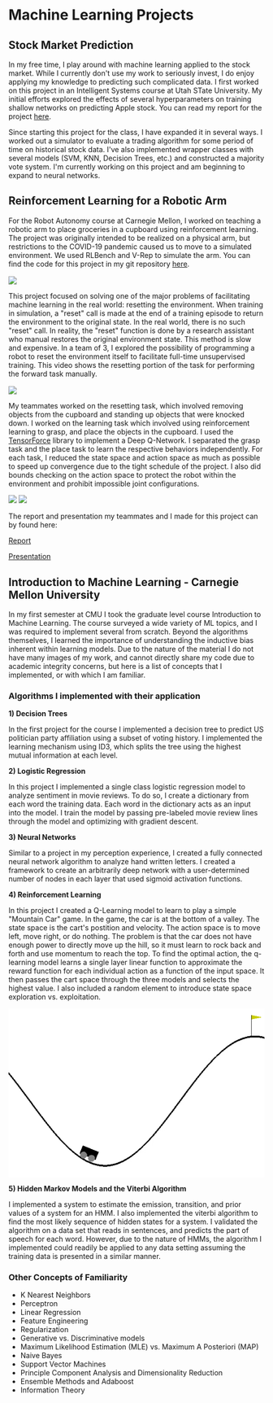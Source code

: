 # Machine Learning Projects

## Stock Market Prediction

In my free time, I play around with machine learning applied to the stock market. While I currently don't use my work to seriously invest, I do enjoy applying my knowledge to predicting such complicated data. I first worked on this project in an Intelligent Systems course at Utah STate University. My initial efforts explored the effects of several hyperparameters on training shallow networks on predicting Apple stock. You can read my report for the project [here](images/stocks/stocks_report.pdf).

Since starting this project for the class, I have expanded it in several ways. I worked out a simulator to evaluate a trading algorithm for some period of time on historical stock data. I've also implemented wrapper classes with several models (SVM, KNN, Decision Trees, etc.) and constructed a majority vote system. I'm currently working on this project and am beginning to expand to neural networks.

## Reinforcement Learning for a Robotic Arm

For the Robot Autonomy course at Carnegie Mellon, I worked on teaching a robotic arm to place groceries in a cupboard using reinforcement learning. The project was originally intended to be realized on a physical arm, but restrictions to the COVID-19 pandemic caused us to move to a simulated environment. We used RLBench and V-Rep to simulate the arm. You can find the code for this project in my git repository [here](https://github.com/eichmeierbr/robo_autonomy_project).

<img align=center src="./images/grocery_rl/grocery_soup.gif" />

This project focused on solving one of the major problems of facilitating machine learning in the real world: resetting the environment. When training in simulation, a "reset" call is made at the end of a training episode to return the environment to the original state. In the real world, there is no such "reset" call. In reality, the "reset" function is done by a research assistant who manual restores the original environment state. This method is slow and expensive. In a team of 3, I explored the possibility of programming a robot to reset the environment itself to facilitate full-time unsupervised training. This video shows the resetting portion of the task for performing the forward task manually.

<img align=center src="./images/grocery_rl/grocery_resetting.gif" />

My teammates worked on the resetting task, which involved removing objects from the cupboard and standing up objects that were knocked down. I worked on the learning task which involved using reinforcement learning to grasp, and place the objects in the cupboard. I used the [TensorForce](https://tensorforce.readthedocs.io/en/latest/) library to implement a Deep Q-Network. I separated the grasp task and the place task to learn the respective behaviors independently. For each task, I reduced the state space and action space as much as possible to speed up convergence due to the tight schedule of the project. I also did bounds checking on the action space to protect the robot within the environment and prohibit impossible joint configurations.

<p float="center">
  <img src="./images/grocery_rl/grocery_mustard.gif" width="400" />
  <img src="./images/grocery_rl/grocery_tuna.gif" width="400" />
</p>


The report and presentation my teammates and I made for this project can by found here:

[Report](images/grocery_rl/Autonomy_Report.pdf)

[Presentation](https://docs.google.com/presentation/d/1j3ABuQvJndEL6WjDsbPbcUgUFTWPosp4RI9eBwghe20/edit?usp=sharing)

## Introduction to Machine Learning - Carnegie Mellon University

In my first semester at CMU I took the graduate level course Introduction to Machine Learning. The course surveyed a wide variety of ML topics, and I was required to implement several from scratch. Beyond the algorithms themselves, I learned the importance of understanding the inductive bias inherent within learning models. Due to the nature of the material I do not have many images of my work, and cannot directly share my code due to academic integrity concerns, but here is a list of concepts that I implemented, or with which I am familiar.

### Algorithms I implemented with their application

**1) Decision Trees**

In the first project for the course I implemented a decision tree to predict US politician party affiliation using a subset of voting history. I implemented the learning mechanism using ID3, which splits the tree using the highest mutual information at each level. 

**2) Logistic Regression**

In this project I implemented a single class logistic regression model to analyze sentiment in movie reviews. To do so, I create a dictionary from each word the training data. Each word in the dictionary acts as an input into the model. I train the model by passing pre-labeled  movie review lines through the model and optimizing with gradient descent. 

**3) Neural Networks**

Similar to a project in my perception experience, I created a fully connected neural network algorithm to analyze hand written letters. I created a framework to create an arbitrarily deep network with a user-determined number of nodes in each layer that used sigmoid activation functions. 

**4) Reinforcement Learning**

In this project I created a Q-Learning model to learn to play a simple "Mountain Car" game. In the game, the car is at the bottom of a valley. The state space is the cart's postition and velocity. The action space is to move left, move right, or do nothing. The problem is that the car does not have enough power to directly move up the hill, so it must learn to rock back and forth and use momentum to reach the top. To find the optimal action, the q-learning model learns a single layer linear function to approximate the reward function for each individual action as a function of the input space. It then passes the cart space through the three models and selects the highest value. I also included a random element to introduce state space exploration vs. exploitation. 

<img align=center src="./images/rl_car.gif" />

**5) Hidden Markov Models and the Viterbi Algorithm**

I implemented a system to estimate the  emission, transition, and prior values of a system for an HMM. I also implemented the viterbi algorithm to find the most likely sequence of hidden states for a system. I validated the algorithm on a data set that reads in sentences, and predicts the part of speech for each word. However, due to the nature of HMMs, the algorithm I implemented could readily be applied to any data setting assuming the training data is presented in a similar manner.

### Other Concepts of Familiarity

* K Nearest Neighbors
* Perceptron
* Linear Regression
* Feature Engineering
* Regularization
* Generative vs. Discriminative models
* Maximum Likelihood Estimation (MLE) vs. Maximum A Posteriori (MAP)
* Naive Bayes
* Support Vector Machines
* Principle Component Analysis and Dimensionality Reduction
* Ensemble Methods and Adaboost
* Information Theory
